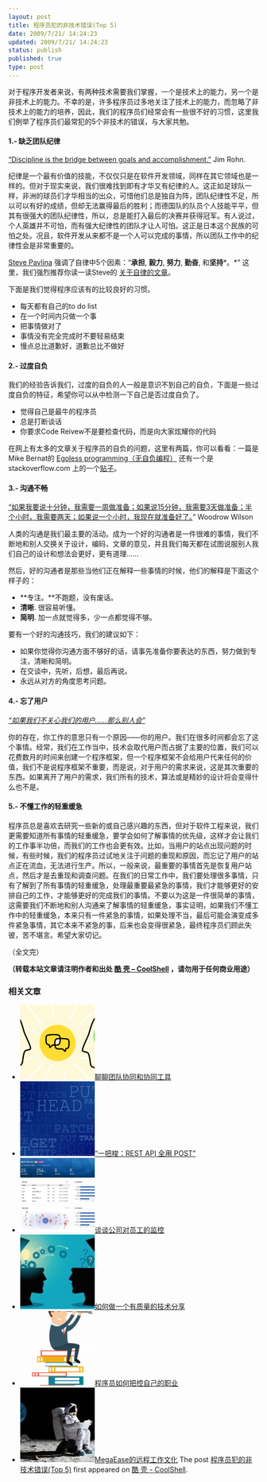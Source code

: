 ```yaml
---
layout: post
title: 程序员犯的非技术错误(Top 5)
date: 2009/7/21/ 14:24:23
updated: 2009/7/21/ 14:24:23
status: publish
published: true
type: post
---
```




对于程序开发者来说，有两种技术需要我们掌握，一个是技术上的能力，另一个是非技术上的能力。不幸的是，许多程序员过多地关注了技术上的能力，而忽略了非技术上的能力的培养，因此，我们的程序员们经常会有一些很不好的习惯，这里我们例举了程序员们最常犯的5个非技术的错误，与大家共勉。


#### 1.- 缺乏团队纪律


[“Discipline is the bridge between goals and accomplishment.”](http://thinkexist.com/quotation/discipline_is_the_bridge_between_goals_and/210477.html) Jim Rohn.


纪律是一个最有价值的技能，不仅仅只是在软件开发领域，同样在其它领域也是一样的。但对于现实来说，我们很难找到即有才华又有纪律的人。这正如足球队一样，非洲的球员们才华相当的出众，可惜他们总是独自为阵，团队纪律性不足，所以可以有好的成绩，但却无法赢得最后的胜利；而德国队的队员个人技能平平，但其有很强大的团队纪律性，所以，总是能打入最后的决赛并获得冠军。有人说过，个人英雄并不可怕，而有强大纪律性的团队才让人可怕。这正是日本这个民族的可怕之处。况且，软件开发从来都不是一个人可以完成的事情，所以团队工作中的纪律性会是非常重要的。


[Steve Pavlina](http://www.stevepavlina.com/) 强调了自律中5个因素：“**承担**, **毅力**, **努力**, **勤奋**, 和**坚持***。*” 这里，我们强烈推荐你读一读Steve的 [关于自律的文章](http://www.stevepavlina.com/blog/2005/06/self-discipline/)。



下面是我们觉得程序应该有的比较良好的习惯。


* 每天都有自己的to do list
* 在一个时间内只做一个事
* 把事情做对了
* 事情没有完全完成时不要轻易结束
* 慢点总比道歉好，道歉总比不做好


#### 2.- 过度自负


我们的经验告诉我们，过度的自负的人一般是意识不到自己的自负，下面是一些过度自负的特征，希望你可以从中检测一下自己是否过度自负了。


* 觉得自己是最牛的程序员
* 总是打断谈话
* 你要求Code Reivew不是要检查代码，而是向大家炫耀你的代码


在网上有太多的文章关于程序员的自负的问题，这里有两篇，你可以看看：一篇是Mike Bernat的 [Egoless programming（无自负编程）](http://mikebernat.com/blog/Egoless_Programming_-_Developing_Without_the_Attitude) 还有一个是stackoverflow.com 上的一个[贴子](http://stackoverflow.com/questions/229393/how-do-you-control-your-programmer-ego)。


#### 3.- 沟通不畅


[“如果我要说十分钟，我需要一周做准备；如果说15分钟，我需要3天做准备；半个小时，我需要两天；如果说一个小时，我现在就准备好了。](http://www.wisdomquotes.com/000747.html)” Woodrow Wilson


人类的沟通是我们最主要的活动。成为一个好的沟通者是一件很难的事情，我们不断地和别人交换关于设计，编码，文章的意见，并且我们每天都在试图说服别人我们自己的设计和想法会更好，更有道理……


然后，好的沟通者是那些当他们正在解释一些事情的时候，他们的解释是下面这个样子的：


* **专注。**不跑题，没有废话。
* **清晰**. 很容易听懂。
* **简明**. 加一点就觉得多，少一点都觉得不够。


要有一个好的沟通技巧，我们的建议如下：


* 如果你觉得你沟通方面不够好的话，请事先准备你要表达的东西，努力做到专注，清晰和简明。
* 在交谈中，先听，后想，最后再说。
* 永远从对方的角度思考问题。


#### 4.- 忘了用户


*[“如果我们不关心我们的用户……那么别人会”](http://thinkexist.com/quotation/if_we_don-t_take_care_of_the_customer-somebody/335078.html)*


你的存在，你工作的意思只有一个原因——你的用户。我们在很多时间都会忘了这个事情。经常，我们在工作当中，技术会取代用户而占据了主要的位置，我们可以花费数月的时间来创建一个程序框架，但一个程序框架不会给用户代来任何的价值，我们不是说程序框架不重要，而是说，对于用户的需求来说，这是其次重要的东西。如果离开了用户的需求，我们所有的技术，算法或是精妙的设计将会变得什么也不是。


#### 5.- 不懂工作的轻重缓急


程序员总是喜欢去研究一些新的或自己感兴趣的东西，但对于软件工程来说，我们更需要知道所有事情的轻重缓急，要学会如何了解事情的优先级，这样才会让我们的工作事半功倍，而我们的工作也会更有效。比如，当用户的站点出现问题的时候，有些时候，我们的程序员过试地关注于问题的重现和原因，而忘记了用户的站点正在流血，无法进行生产。所以，一般来说，最重要的事情首先是恢复用户站点，然后才是去重现和调查问题。在我们的日常工作中，我们要处理很多事情，只有了解到了所有事情的轻重缓急，处理最重要最紧急的事情，我们才能够更好的安排自己的工作，才能够更好的完成我们的事情。不要以为这是一件很简单的事情，这需要我们不断地和别人沟通来了解事情的轻重缓急，事实证明，如果我们不懂工作中的轻重缓急，本来只有一件紧急的事情，如果处理不当，最后可能会演变成多件紧急事情，其它本来不紧急的事，后来也会变得很紧急，最终程序员们顾此失彼，苦不堪言。希望大家切记。


（全文完）





**（转载本站文章请注明作者和出处 [酷 壳 – CoolShell](https://coolshell.cn/) ，请勿用于任何商业用途）**



### 相关文章

* [![聊聊团队协同和协同工具](../wp-content/uploads/2022/10/communication-150x150.png)](https://coolshell.cn/articles/22298.html)[聊聊团队协同和协同工具](https://coolshell.cn/articles/22298.html)
* [![“一把梭：REST API 全用 POST”](../wp-content/uploads/2022/02/http_method-150x150.png)](https://coolshell.cn/articles/22173.html)[“一把梭：REST API 全用 POST”](https://coolshell.cn/articles/22173.html)
* [![谈谈公司对员工的监控](../wp-content/uploads/2022/02/monitoring-150x150.jpeg)](https://coolshell.cn/articles/22157.html)[谈谈公司对员工的监控](https://coolshell.cn/articles/22157.html)
* [![如何做一个有质量的技术分享](../wp-content/uploads/2021/07/knowledge_sharing-300x169-1-150x150.jpeg)](https://coolshell.cn/articles/21589.html)[如何做一个有质量的技术分享](https://coolshell.cn/articles/21589.html)
* [![程序员如何把控自己的职业](../wp-content/uploads/2020/08/programmer.01-e1596792460687-150x150.png)](https://coolshell.cn/articles/20977.html)[程序员如何把控自己的职业](https://coolshell.cn/articles/20977.html)
* [![MegaEase的远程工作文化](../wp-content/uploads/2020/01/remote-150x150.jpg)](https://coolshell.cn/articles/20765.html)[MegaEase的远程工作文化](https://coolshell.cn/articles/20765.html)
The post [程序员犯的非技术错误(Top 5)](https://coolshell.cn/articles/1145.html) first appeared on [酷 壳 - CoolShell](https://coolshell.cn).